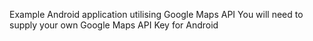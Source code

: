Example Android application utilising Google Maps API
You will need to supply your own Google Maps API Key for Android
